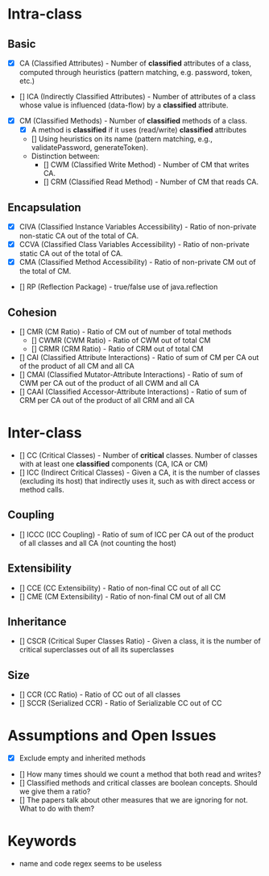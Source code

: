 # Intra-class

## Basic
- [x] CA (Classified Attributes) - Number of **classified** attributes of a class, computed through heuristics (pattern matching, e.g. password, token, etc.)
- [] ICA (Indirectly Classified Attributes) - Number of attributes of a class whose value is influenced (data-flow) by a **classified** attribute.
- [x] CM (Classified Methods) - Number of **classified** methods of a class.
  - [x] A method is **classified** if it uses (read/write) **classified** attributes 
  - [] Using heuristics on its name (pattern matching, e.g., validatePassword, generateToken).
  - Distinction between: 
    - [] CWM (Classified Write Method) - Number of CM that writes CA.
    - [] CRM (Classified Read Method) - Number of CM that reads CA.

## Encapsulation
- [x] CIVA (Classified Instance Variables Accessibility) - Ratio of non-private non-static CA out of the total of CA.
- [x] CCVA (Classified Class Variables Accessibility) - Ratio of non-private static CA out of the total of CA.
- [x] CMA (Classified Method Accessibility) - Ratio of non-private CM out of the total of CM.
- [] RP (Reflection Package) - true/false use of java.reflection

## Cohesion
- [] CMR (CM Ratio) - Ratio of CM out of number of total methods
  - [] CWMR (CWM Ratio) - Ratio of CWM out of total CM
  - [] CRMR (CRM Ratio) - Ratio of CRM out of total CM
- [] CAI (Classified Attribute Interactions) - Ratio of sum of CM per CA out of the product of all CM and all CA
- [] CMAI (Classified Mutator-Attribute Interactions) - Ratio of sum of CWM per CA out of the product of all CWM and all CA
- [] CAAI (Classified Accessor-Attribute Interactions) - Ratio of sum of CRM per CA out of the product of all CRM and all CA

# Inter-class
- [] CC (Critical Classes) - Number of **critical** classes. Number of classes with at least one **classified** components (CA, ICA or CM)
- [] ICC (Indirect Critical Classes) - Given a CA, it is the number of classes (excluding its host) that indirectly uses it, such as with direct access or method calls.

## Coupling
- [] ICCC (ICC Coupling) - Ratio of sum of ICC per CA out of the product of all classes and all CA (not counting the host)

## Extensibility
- [] CCE (CC Extensibility) - Ratio of non-final CC out of all CC
- [] CME (CM Extensibility) - Ratio of non-final CM out of all CM

## Inheritance
- [] CSCR (Critical Super Classes Ratio) - Given a class, it is the number of critical superclasses out of all its superclasses

## Size
- [] CCR (CC Ratio) - Ratio of CC out of all classes
- [] SCCR (Serialized CCR) - Ratio of Serializable CC out of CC

# Assumptions and Open Issues
- [x] Exclude empty and inherited methods
- [] How many times should we count a method that both read and writes?
- [] Classified methods and critical classes are boolean concepts. Should we give them a ratio?
- [] The papers talk about other measures that we are ignoring for not. What to do with them?

# Keywords
- name and code regex seems to be useless